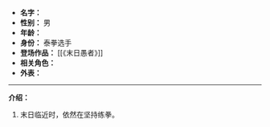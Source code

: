 
- **名字：** 
- **性别：** 男
- **年龄：** 
- **身份：** 泰拳选手
- **登场作品：** [[《末日愚者》]]
- **相关角色：** 
- **外表：** 

---

**介绍：** 

1. 末日临近时，依然在坚持练拳。
